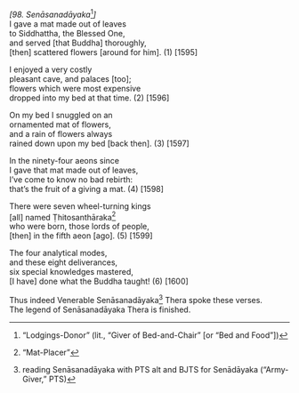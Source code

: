 *\[98. Senāsanadāyaka*[^1]*\]*  
I gave a mat made out of leaves  
to Siddhattha, the Blessed One,  
and served \[that Buddha\] thoroughly,  
\[then\] scattered flowers \[around for him\]. (1) \[1595\]

I enjoyed a very costly  
pleasant cave, and palaces \[too\];  
flowers which were most expensive  
dropped into my bed at that time. (2) \[1596\]

On my bed I snuggled on an  
ornamented mat of flowers,  
and a rain of flowers always  
rained down upon my bed \[back then\]. (3) \[1597\]

In the ninety-four aeons since  
I gave that mat made out of leaves,  
I’ve come to know no bad rebirth:  
that’s the fruit of a giving a mat. (4) \[1598\]

There were seven wheel-turning kings  
\[all\] named Ṭhitosanthāraka[^2]  
who were born, those lords of people,  
\[then\] in the fifth aeon \[ago\]. (5) \[1599\]

The four analytical modes,  
and these eight deliverances,  
six special knowledges mastered,  
\[I have\] done what the Buddha taught! (6) \[1600\]

Thus indeed Venerable Senāsanadāyaka[^3] Thera spoke these verses.  
The legend of Senāsanadāyaka Thera is finished.

[^1]: “Lodgings-Donor” (lit., “Giver of Bed-and-Chair” \[or “Bed and Food”\])

[^2]: “Mat-Placer”

[^3]: reading Senāsanadāyaka with PTS alt and BJTS for Senādāyaka (“Army-Giver,” PTS)
